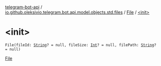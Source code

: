 [telegram-bot-api](../../index.md) / [io.github.oleksivio.telegram.bot.api.model.objects.std.files](../index.md) / [File](index.md) / [&lt;init&gt;](./-init-.md)

# &lt;init&gt;

`File(fileId: `[`String`](https://kotlinlang.org/api/latest/jvm/stdlib/kotlin/-string/index.html)`? = null, fileSize: `[`Int`](https://kotlinlang.org/api/latest/jvm/stdlib/kotlin/-int/index.html)`? = null, filePath: `[`String`](https://kotlinlang.org/api/latest/jvm/stdlib/kotlin/-string/index.html)`? = null)`

[File](https://core.telegram.org/bots/api/#files)

